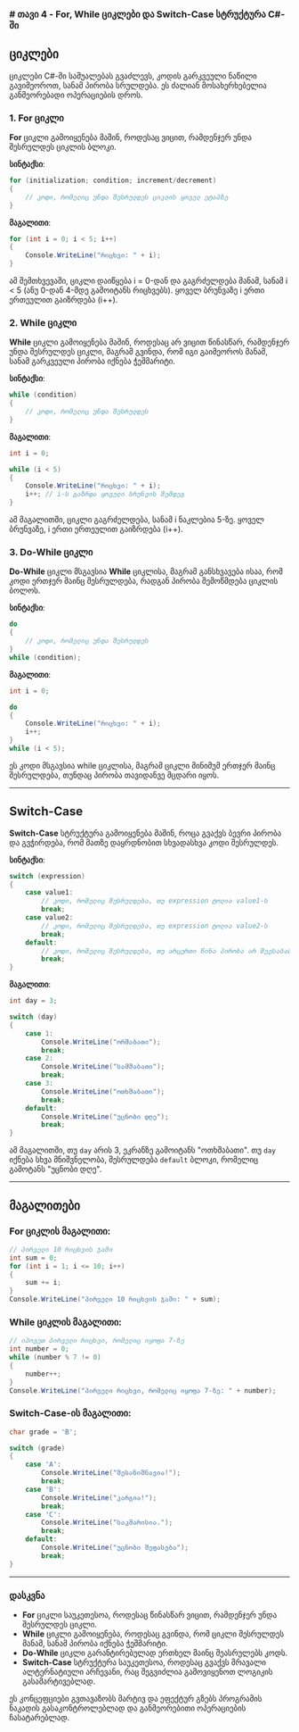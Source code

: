 ### # თავი 4 - For, While ციკლები და Switch-Case სტრუქტურა C#-ში

## ციკლები

ციკლები C#-ში საშუალებას გვაძლევს, კოდის გარკვეული ნაწილი გავიმეოროთ, სანამ პირობა სრულდება. ეს ძალიან მოსახერხებელია განმეორებადი ოპერაციების დროს.

### 1. **For ციკლი**

**For** ციკლი გამოიყენება მაშინ, როდესაც ვიცით, რამდენჯერ უნდა შესრულდეს ციკლის ბლოკი.

**სინტაქსი**:

```csharp
for (initialization; condition; increment/decrement)
{
    // კოდი, რომელიც უნდა შესრულდეს ციკლის ყოველ ეტაპზე
}
```

**მაგალითი**:

```csharp
for (int i = 0; i < 5; i++)
{
    Console.WriteLine("რიცხვი: " + i);
}
```

ამ შემთხვევაში, ციკლი დაიწყება i = 0-დან და გაგრძელდება მანამ, სანამ i < 5 (ანუ 0-დან 4-მდე გამოიტანს რიცხვებს). ყოველ ბრუნვაზე i ერთი ერთეულით გაიზრდება (i++).

### 2. **While ციკლი**

**While** ციკლი გამოიყენება მაშინ, როდესაც არ ვიცით წინასწარ, რამდენჯერ უნდა შესრულდეს ციკლი, მაგრამ გვინდა, რომ იგი გაიმეოროს მანამ, სანამ გარკვეული პირობა იქნება ჭეშმარიტი.

**სინტაქსი**:

```csharp
while (condition)
{
    // კოდი, რომელიც უნდა შესრულდეს
}
```

**მაგალითი**:

```csharp
int i = 0;

while (i < 5)
{
    Console.WriteLine("რიცხვი: " + i);
    i++; // i-ს გაზრდა ყოველი ბრუნვის შემდეგ
}
```

ამ მაგალითში, ციკლი გაგრძელდება, სანამ i ნაკლებია 5-ზე. ყოველ ბრუნვაზე, i ერთი ერთეულით გაიზრდება (i++).

### 3. **Do-While ციკლი**

**Do-While** ციკლი მსგავსია **While** ციკლისა, მაგრამ განსხვავება ისაა, რომ კოდი ერთჯერ მაინც შესრულდება, რადგან პირობა შემოწმდება ციკლის ბოლოს.

**სინტაქსი**:

```csharp
do
{
    // კოდი, რომელიც უნდა შესრულდეს
}
while (condition);
```

**მაგალითი**:

```csharp
int i = 0;

do
{
    Console.WriteLine("რიცხვი: " + i);
    i++;
}
while (i < 5);
```

ეს კოდი მსგავსია while ციკლისა, მაგრამ ციკლი მინიმუმ ერთჯერ მაინც შესრულდება, თუნდაც პირობა თავიდანვე მცდარი იყოს.

---

## Switch-Case

**Switch-Case** სტრუქტურა გამოიყენება მაშინ, როცა გვაქვს ბევრი პირობა და გვჭირდება, რომ მათზე დაყრდნობით სხვადასხვა კოდი შესრულდეს.

**სინტაქსი**:

```csharp
switch (expression)
{
    case value1:
        // კოდი, რომელიც შესრულდება, თუ expression ტოლია value1-ს
        break;
    case value2:
        // კოდი, რომელიც შესრულდება, თუ expression ტოლია value2-ს
        break;
    default:
        // კოდი, რომელიც შესრულდება, თუ არცერთი წინა პირობა არ შეესაბამება
        break;
}
```

**მაგალითი**:

```csharp
int day = 3;

switch (day)
{
    case 1:
        Console.WriteLine("ორშაბათი");
        break;
    case 2:
        Console.WriteLine("სამშაბათი");
        break;
    case 3:
        Console.WriteLine("ოთხშაბათი");
        break;
    default:
        Console.WriteLine("უცნობი დღე");
        break;
}
```

ამ მაგალითში, თუ `day` არის 3, ეკრანზე გამოიტანს "ოთხშაბათი". თუ `day` იქნება სხვა მნიშვნელობა, შესრულდება `default` ბლოკი, რომელიც გამოტანს "უცნობი დღე".

---

## მაგალითები

### **For ციკლის მაგალითი:**

```csharp
// პირველი 10 რიცხვის ჯამი
int sum = 0;
for (int i = 1; i <= 10; i++)
{
    sum += i;
}
Console.WriteLine("პირველი 10 რიცხვის ჯამი: " + sum);
```

### **While ციკლის მაგალითი:**

```csharp
// იპოვეთ პირველი რიცხვი, რომელიც იყოფა 7-ზე
int number = 0;
while (number % 7 != 0)
{
    number++;
}
Console.WriteLine("პირველი რიცხვი, რომელიც იყოფა 7-ზე: " + number);
```

### **Switch-Case-ის მაგალითი:**

```csharp
char grade = 'B';

switch (grade)
{
    case 'A':
        Console.WriteLine("შესანიშნავია!");
        break;
    case 'B':
        Console.WriteLine("კარგია!");
        break;
    case 'C':
        Console.WriteLine("საკმარისია.");
        break;
    default:
        Console.WriteLine("უცნობი შეფასება");
        break;
}
```

---

### **დასკვნა**

- **For** ციკლი საუკეთესოა, როდესაც წინასწარ ვიცით, რამდენჯერ უნდა შესრულდეს ციკლი.
- **While** ციკლი გამოიყენება, როდესაც გვინდა, რომ ციკლი შესრულდეს მანამ, სანამ პირობა იქნება ჭეშმარიტი.
- **Do-While** ციკლი გარანტირებულად ერთხელ მაინც შეასრულებს კოდს.
- **Switch-Case** სტრუქტურა საუკეთესოა, როდესაც გვაქვს მრავალი ალტერნატიული არჩევანი, რაც შეგვიძლია გამოვიყენოთ ლოგიკის გასამარტივებლად.

ეს კონცეფციები გვთავაზობს მარტივ და ეფექტურ გზებს პროგრამის ნაკადის გასაკონტროლებლად და განმეორებითი ოპერაციების ჩასატარებლად.